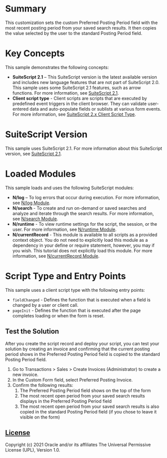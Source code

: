 # Summary
This customization sets the custom Preferred Posting Period field with the most recent posting period from your saved search results. It then copies the value selected by the user to the standard Posting Period field.

# Key Concepts
This sample demonstrates the following concepts:

* **SuiteScript 2.1** – This SuiteScript version is the latest available version and includes new language features that are not part of SuiteScript 2.0. This sample uses some SuiteScript 2.1 features, such as arrow functions. For more information, see [SuiteScript 2.1](https://system.netsuite.com/app/help/helpcenter.nl?fid=chapter_156042690639.html).
* **Client script type** - Client scripts are scripts that are executed by predefined event triggers in the client browser. They can validate user-entered data and auto-populate fields or sublists at various form events. For more information, see [SuiteScript 2.x Client Script Type](https://system.netsuite.com/app/help/helpcenter.nl?fid=section_4387798404.html).

# SuiteScript Version
This sample uses SuiteScript 2.1. For more information about this SuiteScript version, see [SuiteScript 2.1](https://system.netsuite.com/app/help/helpcenter.nl?fid=chapter_156042690639.html).

# Loaded Modules
This sample loads and uses the following SuiteScript modules:

* **N/log** – To log errors that occur during execution. For more information, see [N/log Module](https://system.netsuite.com/app/help/helpcenter.nl?fid=section_4574548135.html).
* **N/search** - To create and run on-demand or saved searches and analyze and iterate through the search results. For more information, see [N/search Module](https://system.netsuite.com/app/help/helpcenter.nl?fid=section_4345764122.html).
* **N/runtime** - To view runtime settings for the script, the session, or the user. For more information, see [N/runtime Module](https://system.netsuite.com/app/help/helpcenter.nl?fid=section_4296359529.html).
* **N/currentRecord** - This module is available to all scripts as a provided context object. You do not need to explicitly load this module as a dependency in your define or require statement, however, you may if you wish. This tutorial does not explicitly load this module. For more information, see [N/currentRecord Module](https://system.netsuite.com/app/help/helpcenter.nl?fid=section_4625600928.html).

# Script Type and Entry Points
This sample uses a client script type with the following entry points:

* `fieldChanged` - Defines the function that is executed when a field is changed by a user or client call.
* `pageInit` - Defines the function that is executed after the page completes loading or when the form is reset.

## Test the Solution

After you create the script record and deploy your script, you can test your solution by creating an invoice and confirming that the current posting period shows in the Preferred Posting Period field is copied to the standard Posting Period field.

1. Go to Transactions > Sales > Create Invoices (Administrator) to create a new invoice.
2. In the Custom Form field, select Preferred Posting Invoice.
3. Confirm the following results:
    1. The Preferred Posting Period field shows on the top of the form
    2. The most recent open period from your saved search results displays in the Preferred Posting Period field
    3. The most recent open period from your saved search results is also copied in the standard Posting Period field (if you chose to leave it visible on the form)

## [License](./LICENSE.txt)
Copyright (c) 2021 Oracle and/or its affiliates The Universal Permissive License (UPL), Version 1.0.
